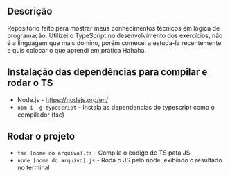 ## Descrição

Repositório feito para mostrar meus conhecimentos técnicos em lógica de programação. Utilizei o TypeScript no desenvolvimento dos exercícios, não é a linguagem que mais domino, porém comecei a estuda-la recentemente e quis colocar o que aprendi em prática Hahaha.

## Instalação das dependências para compilar e rodar o TS

* Node.js - https://nodejs.org/en/
* ```npm i -g typescript``` - Instala as dependencias do typescript como o compilador (tsc)

## Rodar o projeto

* ```tsc [nome do arquivo].ts``` - Compila o código de TS pata JS
* ```node [nome do arquivo].js``` - Roda o JS pelo node, exibindo o resultado no terminal

